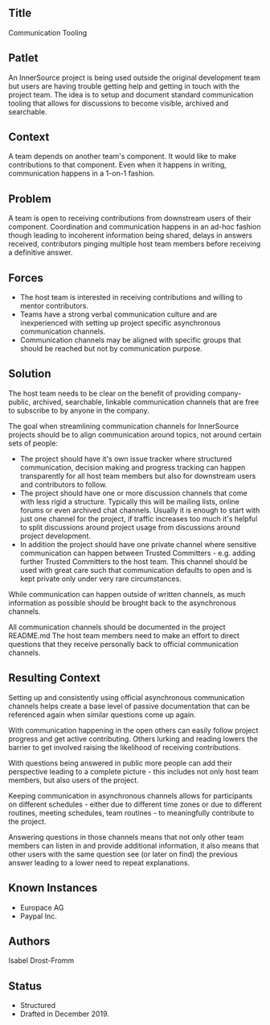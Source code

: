 ## Title

Communication Tooling

## Patlet

An InnerSource project is being used outside the original development team but
users are having trouble getting help and getting in touch with the project
team. The idea is to setup and document standard communication tooling that
allows for discussions to become visible, archived and searchable.

## Context

A team depends on another team's component. It would like to make contributions
to that component. Even when it happens in writing, communication happens in a
1-on-1 fashion.

## Problem

A team is open to receiving contributions from downstream users of their
component. Coordination and communication happens in an ad-hoc fashion though
leading to incoherent information being shared, delays in answers received,
contributors pinging multiple host team members before receiving a definitive
answer.

## Forces

- The host team is interested in receiving contributions and willing to mentor
  contributors.
- Teams have a strong verbal communication culture and are inexperienced with
  setting up project specific asynchronous communication channels.
- Communication channels may be aligned with specific groups that should be
  reached but not by communication purpose.

## Solution

The host team needs to be clear on the benefit of providing company-public,
archived, searchable, linkable communication channels that are free to subscribe
to by anyone in the company.

The goal when streamlining communication channels for InnerSource projects
should be to align communication around topics, not around certain sets of
people:

- The project should have it's own issue tracker where structured communication,
  decision making and progress tracking can happen transparently for all host
  team members but also for downstream users and contributors to follow.
- The project should have one or more discussion channels that come with less
  rigid a structure. Typically this will be mailing lists, online forums or even
  archived chat channels. Usually it is enough to start with just one channel
  for the project, if traffic increases too much it's helpful to split
  discussions around project usage from discussions around project development.
- In addition the project should have one private channel where sensitive
  communication can happen between Trusted Committers - e.g. adding further
  Trusted Committers to the host team. This channel should be used with great
  care such that communication defaults to open and is kept private only under
  very rare circumstances.

While communication can happen outside of written channels, as much information
as possible should be brought back to the asynchronous channels.

All communication channels should be documented in the project README.md The
host team members need to make an effort to direct questions that they receive
personally back to official communication channels.

## Resulting Context

Setting up and consistently using official asynchronous communication channels
helps create a base level of passive documentation that can be referenced again
when similar questions come up again.

With communication happening in the open others can easily follow project
progress and get active contributing. Others lurking and reading lowers the
barrier to get involved raising the likelihood of receiving contributions.

With questions being answered in public more people can add their perspective
leading to a complete picture - this includes not only host team members,
but also users of the project.

Keeping communication in asynchronous channels allows for participants on
different schedules - either due to different time zones or due to different
routines, meeting schedules, team routines - to meaningfully contribute to
the project.

Answering questions in those channels means that not only other team members
can listen in and provide additional information, it also means that other
users with the same question see (or later on find) the previous answer leading
to a lower need to repeat explanations.

## Known Instances

* Europace AG
* Paypal Inc.

## Authors

Isabel Drost-Fromm

## Status

* Structured
* Drafted in December 2019.
